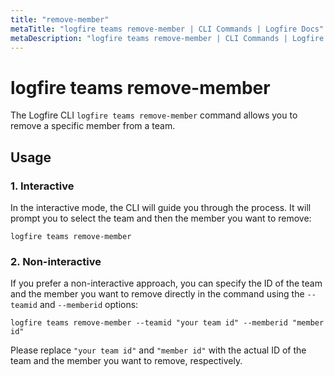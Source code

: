 ```yaml
---
title: "remove-member"
metaTitle: "logfire teams remove-member | CLI Commands | Logfire Docs"
metaDescription: "logfire teams remove-member | CLI Commands | Logfire Docs"
---
```


# logfire teams remove-member

The Logfire CLI `logfire teams remove-member` command allows you to remove a specific member from a team.

## Usage

### 1. Interactive

In the interactive mode, the CLI will guide you through the process. It will prompt you to select the team and then the member you want to remove:

```terminal
logfire teams remove-member
```

### 2. Non-interactive

If you prefer a non-interactive approach, you can specify the ID of the team and the member you want to remove directly in the command using the `--teamid` and `--memberid` options:

```terminal
logfire teams remove-member --teamid "your team id" --memberid "member id"
```

Please replace `"your team id"` and `"member id"` with the actual ID of the team and the member you want to remove, respectively.